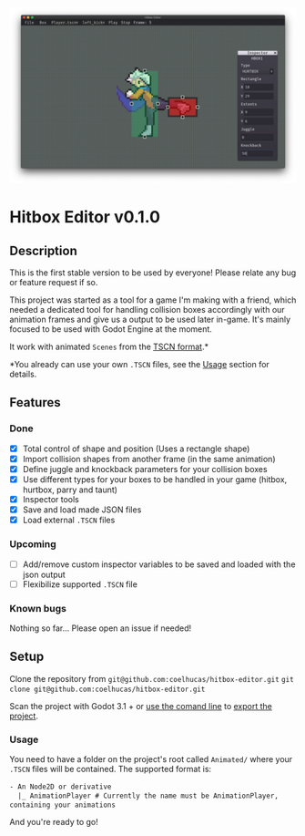 ![](https://github.com/coelhucas/hitbox-editor/blob/master/Screenshots/Screen%20Shot%202019-11-25%20at%2012.53.29.png?raw=true)

# Hitbox Editor v0.1.0

## Description
This is the first stable version to be used by everyone! Please relate any bug or feature request if so.

This project was started as a tool for a game I'm making with a friend, which needed a dedicated tool for handling collision boxes accordingly with our animation frames and give us a output to be used later in-game. It's mainly focused to be used with Godot Engine at the moment.

It work with animated `Scenes` from the [TSCN format](https://docs.godotengine.org/en/3.1/development/file_formats/tscn.html).*

*You already can use your own `.TSCN` files, see the [Usage](#usage) section for details.

## Features
### Done
- [x] Total control of shape and position (Uses a rectangle shape)
- [x] Import collision shapes from another frame (in the same animation)
- [x] Define juggle and knockback parameters for your collision boxes
- [x] Use different types for your boxes to be handled in your game (hitbox, hurtbox, parry and taunt)
- [x] Inspector tools
- [x] Save and load made JSON files
- [x] Load external `.TSCN` files

### Upcoming
- [ ] Add/remove custom inspector variables to be saved and loaded with the json output
- [ ] Flexibilize supported `.TSCN` file

### Known bugs
Nothing so far... Please open an issue if needed!

## Setup

Clone the repository from `git@github.com:coelhucas/hitbox-editor.git`
`git clone git@github.com:coelhucas/hitbox-editor.git`

Scan the project with Godot 3.1 + or [use the comand line](https://docs.godotengine.org/en/3.1/getting_started/editor/command_line_tutorial.html) to [export the project](https://docs.godotengine.org/en/3.1/getting_started/workflow/export/exporting_projects.html).

### Usage
You need to have a folder on the project's root called `Animated/` where your `.TSCN` files will be contained. The supported format is:
```
- An Node2D or derivative
  |_ AnimationPlayer # Currently the name must be AnimationPlayer, containing your animations

```

And you're ready to go!

